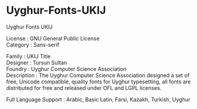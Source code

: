 # Uyghur-Fonts-UKIJ
Uyghur Fonts UKIJ

License : GNU General Public License<br>
Category : Sans-serif


Family : UKIJ Title<br>
Designer : Tursun Sultan<br> 
Foundry : Uyghur Computer Science Association<br>
Description :
The Uyghur Computer Science Association designed a set of free, Unicode compatible, quality fonts for Uyghur typesetting, all fonts are distributed for free and released under OFL and LGPL licenses.


Full Language Support :
Arabic, Basic Latin, Farsi, Kazakh, Turkish, Uyghur 
